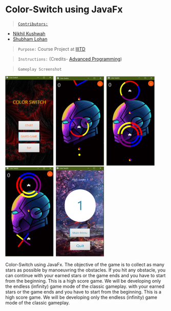 # Color-Switch using JavaFx
>[`Contributors:`](/ColorSwitch.pdf)
- [Nikhil Kushwah](https://github.com/limitless-sky)
- [Shubham Lohan](https://github.com/shubham-lohan)

>`Purpose:` Course Project at [IIITD](https://www.iiitd.ac.in/)

>`Instructions:` (Credits- [Advanced Programming](http://techtree.iiitd.edu.in/viewDescription/filename?=CSE201))

>`Gameplay Screenshot`
<p float="left">
<img src="gameScreenShots/Start.png" width=150>&nbsp
<img src="gameScreenShots/GameScreen.png" width=150>&nbsp
<img src="gameScreenShots/GameScreen2.png" width=150>&nbsp
<img src="gameScreenShots/GameScreen3.png" width=150>&nbsp
<img src="gameScreenShots/Score.png" width=150>&nbsp
</p>
Color-Switch using JavaFx. The objective of the game is to collect as many stars as possible by manoeuvring the obstacles. If you hit any obstacle, you can continue with your earned stars or the game ends and you have to start from the beginning. This is a high score game. We will be developing only the endless (infinity) game mode of the classic gameplay.
with your earned stars or the game ends and you have to start from the beginning. This is a high score game. We will be developing only the endless (infinity) game mode of the classic gameplay.




